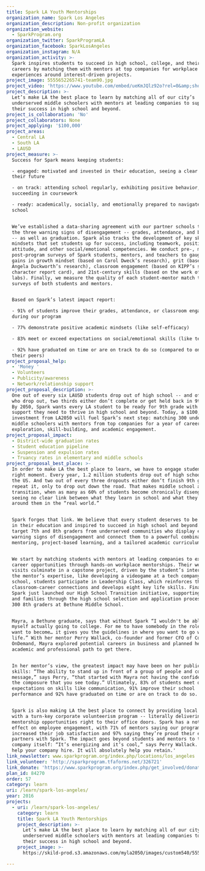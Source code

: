 ```yaml
---
title: Spark LA Youth Mentorships
organization_name: Spark Los Angeles
organization_description: Non-profit organization
organization_website:
  - SparkProgram.org
organization_twitter: SparkProgramLA
organization_facebook: SparkLosAngeles
organization_instagram: N/A
organization_activity: >-
  Spark inspires students to succeed in high school, college, and their future
  careers by matching them with mentors at top companies for workplace learning
  experiences around interest-driven projects.
project_image: 5555652265741-team90.jpg
project_video: 'https://www.youtube.com/embed/ueKmJQlz92o?rel=0&amp;showinfo=0'
project_description: >-
  Let’s make LA the best place to learn by matching all of our city’s
  underserved middle schoolers with mentors at leading companies to support
  their success in high school and beyond.
project_is_collaboration: 'No'
project_collaborators: None
project_applying: '$100,000'
project_areas:
  - Central LA
  - South LA
  - LAUSD
project_measure: >-
  Success for Spark means keeping students:

  - engaged: motivated and invested in their education, seeing a clear path to
  their future

  - on track: attending school regularly, exhibiting positive behavior, and
  succeeding in coursework

  - ready: academically, socially, and emotionally prepared to navigate high
  school


  We’ve established a data-sharing agreement with our partner schools to monitor
  the three warning signs of disengagement -- grades, attendance, and behavior
  -- as well as graduation. Spark also tracks the development of key skills and
  mindsets that set students up for success, including teamwork, positive
  attitude, and other social/emotional competencies. We conduct pre-, mid-, and
  post-program surveys of Spark students, mentors, and teachers to gauge student
  gains in growth mindset (based on Carol Dweck’s research), grit (based on
  Angela Duckworth’s research), classroom engagement (based on KIPP’s school
  character report card), and 21st-century skills (based on the work of MHA
  labs). Finally, we measure the quality of each student-mentor match through
  surveys of both students and mentors.


  Based on Spark’s latest impact report:

  - 91% of students improve their grades, attendance, or classroom engagement
  during our program

  - 77% demonstrate positive academic mindsets (like self-efficacy)

  - 83% meet or exceed expectations on social/emotional skills (like teamwork)

  - 92% have graduated on time or are on track to do so (compared to only 68% of
  their peers)
project_proposal_help:
  - 'Money '
  - Volunteers
  - Publicity/awareness
  - Network/relationship support
project_proposal_description: >-
  One out of every six LAUSD students drop out of high school -- and of those
  who drop out, two thirds either don’t complete or get held back in 9th grade.
  By 2050, Spark wants every LA student to be ready for 9th grade with the
  support they need to thrive in high school and beyond. Today, a $100,000
  investment from LA2050 will fuel Spark’s next step: matching 300 underserved
  middle schoolers with mentors from top companies for a year of career
  exploration, skill-building, and academic engagement.
project_proposal_impact:
  - District-wide graduation rates
  - Student education pipeline
  - Suspension and expulsion rates
  - Truancy rates in elementary and middle schools
project_proposal_best_place: >-
  In order to make LA the best place to learn, we have to engage students at the
  right moment. Every year, 1.2 million students drop out of high schools across
  the US. And two out of every three dropouts either don’t finish 9th grade or
  repeat it, only to drop out down the road. That makes middle school a critical
  transition, when as many as 60% of students become chronically disengaged,
  seeing no clear link between what they learn in school and what they see
  around them in the “real world.”


  Spark forges that link. We believe that every student deserves to be engaged
  in their education and inspired to succeed in high school and beyond. So we
  target 7th and 8th graders from underserved communities who display early
  warning signs of disengagement and connect them to a powerful combination of
  mentoring, project-based learning, and a tailored academic curriculum.


  We start by matching students with mentors at leading companies to explore new
  career opportunities through hands-on workplace mentorships. Their weekly
  visits culminate in a capstone project, driven by the student’s interests and
  the mentor’s expertise, like developing a videogame at a tech company. Back at
  school, students participate in Leadership Class, which reinforces these
  classroom-career connections and develops eight key life skills. Finally,
  Spark just launched our High School Transition initiative, supporting students
  and families through the high school selection and application process, with
  300 8th graders at Bethune Middle School.


  Mayra, a Bethune graduate, says that without Spark “I wouldn't be able to see
  myself actually going to college. For me to have somebody in the role that I
  want to become… it gives you the guidelines in where you want to go with your
  life.” With her mentor Perry Wallack, co-founder and former CFO of Cornerstone
  OnDemand, Mayra explored potential careers in business and planned her
  academic and professional path to get there. 


  In her mentor’s view, the greatest impact may have been on her public speaking
  skills: “The ability to stand up in front of a group of people and convey a
  message,” says Perry, “that started with Mayra not having the confidence and
  the composure that you see today.” Ultimately, 83% of students meet or exceed
  expectations on skills like communication, 91% improve their school
  performance and 92% have graduated on time or are on track to do so.


  Spark is also making LA the best place to connect by providing local companies
  with a turn-key corporate volunteerism program -- literally delivering
  mentorship opportunities right to their office doors. Spark has a noticeable
  effect on employee engagement, with 71% of mentors saying our program
  increased their job satisfaction and 97% saying they’re proud their employer
  partners with Spark. The impact goes beyond students and mentors to the
  company itself: “It’s energizing and it’s cool,” says Perry Wallack. “It will
  help your company hire. It will absolutely help you retain.'
link_newsletter: www.sparkprogram.org/index.php/locations/los_angeles
link_volunteer: 'http://sparkprogram.tfaforms.net/326721'
link_donate: 'https://www.sparkprogram.org/index.php/get_involved/donate'
plan_id: 84270
order: 57
category: learn
uri: /learn/spark-los-angeles/
year: 2016
projects:
  - uri: /learn/spark-los-angeles/
    category: learn
    title: Spark LA Youth Mentorships
    project_description: >-
      Let’s make LA the best place to learn by matching all of our city’s
      underserved middle schoolers with mentors at leading companies to support
      their success in high school and beyond.
    project_image: >-
      https://skild-prod.s3.amazonaws.com/myla2050/images/custom540/5555652265741-team90.jpg

---
```

